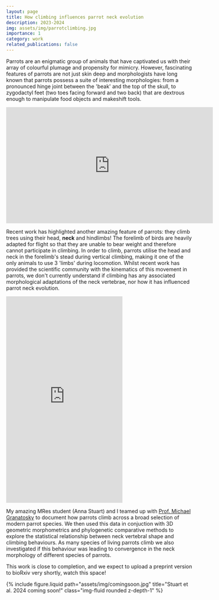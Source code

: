 ```yaml
---
layout: page
title: How climbing influences parrot neck evolution
description: 2023-2024
img: assets/img/parrotclimbing.jpg
importance: 1
category: work
related_publications: false
---
```


<p>Parrots are an enigmatic group of animals that have captivated us with their array of colourful plumage and propensity for mimicry. However, fascinating features of parrots are not just skin deep and morphologists have long known that parrots possess a suite of interesting morphologies: from a pronounced hinge joint between the 'beak' and the top of the skull, to zygodactyl feet (two toes facing forward and two back) that are dextrous enough to manipulate food objects and makeshift tools.</p>

<iframe width="560" height="315" src="https://www.youtube.com/embed/8GpvWASt3hY?si=s2Wp1kCF3kFwwwrR" title="YouTube video player" frameborder="0" allow="accelerometer; autoplay; clipboard-write; encrypted-media; gyroscope; picture-in-picture; web-share" allowfullscreen></iframe>

<p>Recent work has highlighted another amazing feature of parrots: they climb trees using their head, <b>neck</b> and hindlimbs! The forelimb of birds are heavily adapted for flight so that they are unable to bear weight and therefore cannot participate in climbing. In order to climb, parrots utilise the head and neck in the forelimb's stead during vertical climbing, making it one of the only animals to use 3 'limbs' during locomotion. Whilst recent work has provided the scientific community with the kinematics of this movement in parrots, we don't currently understand if climbing has any associated morphological adaptations of the neck vertebrae, nor how it has influenced parrot neck evolution.</p>

<iframe width="315" height="560"
src="https://www.youtube.com/embed/NK07Wt21I4U?si=F76yd-woxob_9uIe"
title="Parrot climbing (From Young et al. 2022)"
frameborder="0"
allow="accelerometer; autoplay; clipboard-write; encrypted-media; gyroscope; picture-in-picture; web-share"
allowfullscreen></iframe>


<p>My amazing MRes student (Anna Stuart) and I teamed up with <a href="https://www.nyit.edu/bio/Michael.Granatosky">Prof. Michael Granatosky</a> to document how parrots climb across a broad selection of modern parrot species. We then used this data in conjuction with 3D geometric morphometrics and phylogenetic comparative methods to explore the statistical relationship between neck vertebral shape and climbing behaviours. As many species of living parrots climb we also investigated if this behaviour was leading to convergence in the neck morphology of different species of parrots.</p>

<p>This work is close to completion, and we expect to upload a preprint version to bioRxiv very shortly, watch this space!</p>

<div class="row">
    <div class="col-sm mt-3 mt-md-0">
        {% include figure.liquid path="assets/img/comingsoon.jpg" title="Stuart et al. 2024 coming soon!" class="img-fluid rounded z-depth-1" %}
    </div>
</div>